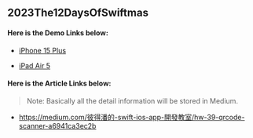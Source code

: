 ## 2023The12DaysOfSwiftmas

#### Here is the Demo Links below:

* [iPhone 15 Plus](https://youtube.com/shorts/KPv8frqtiX0?si=Qs_o_6T9g4wHFIFH)

* [iPad Air 5](https://www.youtube.com/shorts/HNAE1h9UVko)

  
#### Here is the Article Links below:

> Note: Basically all the detail information will be stored in Medium.

* https://medium.com/彼得潘的-swift-ios-app-開發教室/hw-39-qrcode-scanner-a6941ca3ec2b

